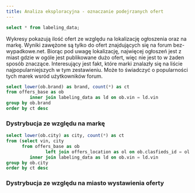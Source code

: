 ```yaml
---
title: Analiza eksploracyjna - oznaczanie podejrzanych ofert
---
```


```sql label
select * from labeling_data;
```
Wykresy pokazują ilość ofert ze względu na lokalizację ogłoszenia oraz na markę. Wyniki zawężone są tylko do ofert znajdujących się na forum bez-wypadkowe.net. Biorąc pod uwagę lokalizację, najwięcej ogłoszeń jest z miast gdzie w ogóle jest publikowane dużo ofert, więc nie jest to w żaden sposób znaczące. Interesujący jest fakt, które marki znalazły się na liście najpopularniejszych w tym zestawieniu. Może to świadczyć o popularności tych marek wsród użytkowników forum. 

```sql label_brand
select lower(ob.brand) as brand, count(*) as ct
from offers_base as ob
         inner join labeling_data as ld on ob.vin = ld.vin
group by ob.brand
order by ct desc
```
### Dystrybucja ze względu na markę
<Chart data={label_brand} x=brand y=ct>
    <Bar/>
</Chart>


```sql label_city
select lower(ob.city) as city, count(*) as ct
from (select vin, city
      from offers_base as ob
               left join offers_location as ol on ob.clasfieds_id = ol.clasfieds_id) as ob
         inner join labeling_data as ld on ob.vin = ld.vin
group by ob.city
order by ct desc
```
### Dystrybucja ze względu na miasto wystawienia oferty
<Chart data={label_city} x=city y=ct>
    <Bar/>
</Chart>
